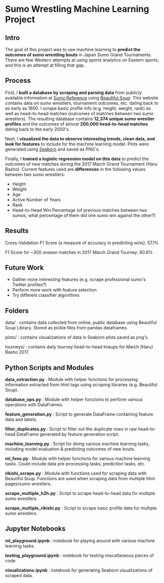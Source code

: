 # Sumo Wrestling Machine Learning Project


## Intro
The goal of this project was to use machine learning to **predict the outcomes of sumo wrestling bouts** in Japan Sumo Grand Tournaments. There are few Western attempts at using sports analytics on Eastern sports, and this is an attempt at filling that gap.


## Process
First, I **built a database by scraping and parsing data** from publicly available information at [Sumo Reference] using [Beautiful Soup]. This website contains data on sumo wrestlers, tournament outcomes, etc. dating back to as early as 1600. I scrape basic profile info (e.g. height, weight, rank) as well as head-to-head matches (outcomes of matches between two sumo wrestlers). The resulting database contains **12,374 unique sumo wrestler profiles** and the outcomes of almost **200,000 head-to-head matches** dating back to the early 2000's.

Next, I **visualized the data to observe interesting trends, clean data, and look for features** to include for the machine learning model. Plots were generated using [Seaborn] and saved as PNG's.

Finally, I **trained a logistic regression model on this data** to predict the outcomes of new matches during the 2017 March Grand Tournament (Haru Basho). Current features used are **differences** in the following values between two sumo wrestlers:

   - Height
   - Weight
   - Age
   - Active Number of Years
   - Rank
   - Head-to-Head Win Percentage (of previous matches between two sumos, what percentage of them did one sumo win against the other?)


## Results

Cross-Validation F1 Score (a measure of accuracy in predicting wins): 57.1%

F1 Score for ~300 unseen matches in 2017 March Grand Tourney: 60.8%


## Future Work

   - Gather more interesting features (e.g. scrape professional sumo's Twitter profiles?)
   - Perform more work with feature selection
   - Try different classifier algorithms


## Folders

data/  : contains data collected from online, public database using Beautiful Soup Library. Stored as pickle files from pandas dataframes.

plots/ : contains visualizations of data in Seaborn plots saved as png's.

tourneys/ : contains daily tourney head-to-head lineups for March (Haru) Basho 2017.


## Python Scripts and Modules

**data_extraction.py** : Module with helper functions for processing information extracted from html tags using scraping libraries (e.g. Beautiful Soup). 

**database_ops.py** : Module with helper functions to perform various operations with DataFrames.

**feature_generation.py** : Script to generate DataFrame containing feature data and labels.

**filter_duplicates.py** : Script to filter out the duplicate rows in raw head-to-head DataFrame generated by feature generation script.

**machine_learning.py** : Script for doing various machine learning tasks, including model evaluation & predicting outcomes of new bouts.

**ml_fxns.py** : Module with helper functions for various machine learning tasks. Could include data pre-processing tasks, prediction tasks, etc.

**rikishi_scrape.py** : Module with functions used for scraping data with Beautiful Soup. Functions are used when scraping data from multiple html pages/sumo wrestlers.

**scrape_multiple_h2h.py** : Script to scrape head-to-head data for multiple sumo wrestlers.

**scrape_multiple_rikishi.py** : Script to scrape basic profile data for multiple sumo wrestlers.


## Jupyter Notebooks

**ml_playground.ipynb** : notebook for playing around with various machine learning tasks.

**testing_playground.ipynb** : notebook for testing miscellaneous pieces of code.

**visualizations.ipynb** : notebook for generating Seaborn visualizations of scraped data.



[Seaborn]: <https://seaborn.pydata.org/>
[Sumo Reference]: <http://sumodb.sumogames.de/>
[Beautiful Soup]: <https://www.crummy.com/software/BeautifulSoup/bs4/doc/>